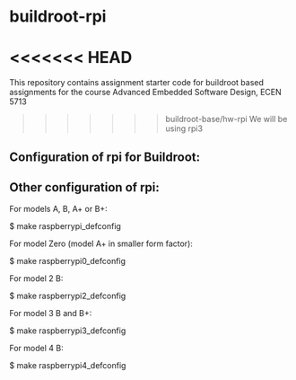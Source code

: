 # buildroot-rpi

<<<<<<< HEAD
=======
This repository contains assignment starter code for buildroot based assignments for the course Advanced Embedded Software Design, ECEN 5713

>>>>>>> buildroot-base/hw-rpi
We will be using rpi3

Configuration of rpi  for Buildroot:
----------------------------
Other configuration of rpi:
----------------------------
For models A, B, A+ or B+:

  $ make raspberrypi_defconfig

For model Zero (model A+ in smaller form factor):

  $ make raspberrypi0_defconfig

For model 2 B:

  $ make raspberrypi2_defconfig

For model 3 B and B+:

  $ make raspberrypi3_defconfig

For model 4 B:

  $ make raspberrypi4_defconfig
